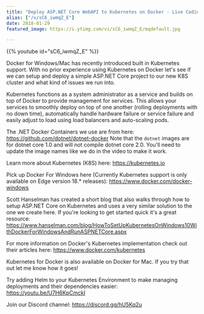 ```yaml
---
title: "Deploy ASP.NET Core WebAPI to Kubernetes on Docker - Live Coding"
alias: ["/v/sC6_iwmqZ_E"]
date: 2018-01-29
featured_image: https://i.ytimg.com/vi/sC6_iwmqZ_E/mqdefault.jpg

---
```


{{% youtube id="sC6_iwmqZ_E" %}}

Docker for Windows/Mac has recently introduced built in Kubernetes support. With no prior experience using Kubernetes on Docker let's see if we can setup and deploy a simple ASP.NET Core project to our new K8S cluster and what kind of issues we run into.

Kubernetes functions as a system administrator as a service and builds on top of Docker to provide management for services. This allows your services to smoothly deploy on top of one another (rolling deployments with no down time), automatically handle hardware failure or service failure and easily adjust to load using load balancers and auto-scaling pods.

The .NET Docker Containers we use are from here: https://github.com/dotnet/dotnet-docker Note that the `dotnet` images are for dotnet core 1.0 and will not compile dotnet core 2.0. You'll need to update the image names like we do in the video to make it work.

Learn more about Kubernetes (K8S) here: https://kubernetes.io

Pick up Docker For Windows here (Currently Kubernetes support is only available on Edge version 18.* releases): https://www.docker.com/docker-windows

Scott Hanselman has created a short blog that also walks through how to setup ASP.NET Core on Kubernetes and uses a very similar solution to the one we create here. If you're looking to get started quick it's a great resource: https://www.hanselman.com/blog/HowToSetUpKubernetesOnWindows10WithDockerForWindowsAndRunASPNETCore.aspx

For more information on Docker's Kubernetes implementation check out their articles here: https://www.docker.com/kubernetes

Kubernetes for Docker is also available on Docker for Mac. If you try that out let me know how it goes!

Try adding Helm to your Kubernetes Environment to make managing deployments and their dependencies easier: https://youtu.be/U7H6KpCmckI

Join our Discord channel: https://discord.gg/hU5Kq2u